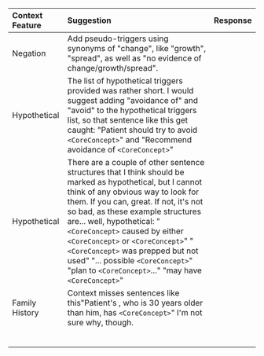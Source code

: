 |Context Feature |Suggestion |Response |
|:---------------|:----------|:--------|
| Negation | Add pseudo-triggers using synonyms of "change", like "growth", "spread", as well as "no evidence of change/growth/spread". |   |
| Hypothetical | The list of hypothetical triggers provided was rather short. I would suggest adding "avoidance of" and "avoid" to the hypothetical triggers list, so that sentence like this get caught: "Patient should try to avoid `<CoreConcept>`" and "Recommend avoidance of `<CoreConcept>`" |   |
| Hypothetical | There are a couple of other sentence structures that I think should be marked as hypothetical, but I cannot think of any obvious way to look for them. If you can, great. If not, it's not so bad, as these example structures are... well, hypothetical: "`<CoreConcept>` caused by either `<CoreConcept>` or `<CoreConcept>`" "`<CoreConcept>` was prepped but not used" "... possible `<CoreConcept>`"   "plan to `<CoreConcept>`..."  "may have `<CoreConcept>`"|  |
| Family History | Context misses sentences like this"Patient's <family member>, who is 30 years older than him, has `<CoreConcept>`" I'm not sure why, though. |   |
|   |   |   |
|   |   |   |
|   |   |   |
|   |   |   |
|   |   |   |
|   |   |   |